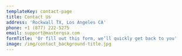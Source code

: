 ```yaml
---
templateKey: contact-page
title: Contact Us
address: 'Rockwall TX, Los Angeles CA'
phone: +1 (877) 222-5275
email: support@masterqsa.com
formTitle: 'Or fill out this form, we’ll quickly get back to you'
image: /img/contact_background-title.jpg
---
```


